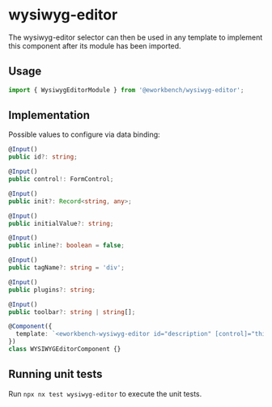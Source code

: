 # wysiwyg-editor

The wysiwyg-editor selector can then be used in any template to implement this component after its module has been imported.

## Usage

```ts
import { WysiwygEditorModule } from '@eworkbench/wysiwyg-editor';
```

## Implementation

Possible values to configure via data binding:

```ts
@Input()
public id?: string;

@Input()
public control!: FormControl;

@Input()
public init?: Record<string, any>;

@Input()
public initialValue?: string;

@Input()
public inline?: boolean = false;

@Input()
public tagName?: string = 'div';

@Input()
public plugins?: string;

@Input()
public toolbar?: string | string[];
```

```ts
@Component({
  template: `<eworkbench-wysiwyg-editor id="description" [control]="this.f.description"></eworkbench-wysiwyg-editor>`,
})
class WYSIWYGEditorComponent {}
```

## Running unit tests

Run `npx nx test wysiwyg-editor` to execute the unit tests.
